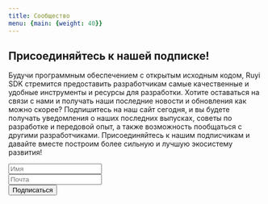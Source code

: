 ```yaml
---
title: Сообщество
menu: {main: {weight: 40}}
---
```

<div class="newsletter-subscribe mt-5 container">
        <div class="container">
            <div class="intro">
                <h2 class="text-center newsletter">Присоединяйтесь к нашей подписке!</h2>
                <p class="text-center">
                Будучи программным обеспечением с открытым исходным кодом, Ruyi SDK стремится предоставить разработчикам самые качественные и удобные инструменты и ресурсы для разработки. Хотите оставаться на связи с нами и получать наши последние новости и обновления как можно скорее? Подпишитесь на наш сайт сегодня, и вы будете получать уведомления о наших последних выпусках, советы по разработке и передовой опыт, а также возможность пообщаться с другими разработчиками. Присоединяйтесь к нашим подписчикам и давайте вместе построим более сильную и лучшую экосистему развития! </p>
            </div>
            <form class="form-inline" method="post"  action="https://fabform.io/f/pFPStcS">
              <div class="form-group"><input class="form-control" type="name" name="fullName" placeholder="Имя"></div>
                <div class="form-group"><input class="form-control" type="email" name="email" placeholder="Почта"></div>
                <div class="form-group"><button class="btn btn-primary" type="submit">Подписаться </button></div>
            </form>
        </div>
    </div>
